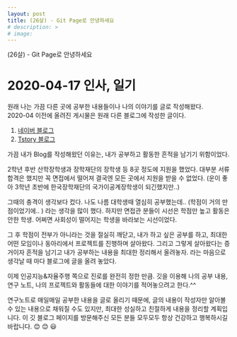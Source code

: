```yaml
---
layout: post
title: (26살) - Git Page로 안녕하세요
# description: >
# image: 
---
```

(26살) - Git Page로 안녕하세요

# 2020-04-17 인사, 일기

원래 나는 가끔 다른 곳에 공부한 내용들이나 나의 이야기를 글로 작성해왔다.  
2020-04 이전에 올려진 게시물은 원래 다른 블로그에 작성한 글이다.  
1. [네이버 블로그](https://blog.naver.com/sb020518)
2. [Tstory 블로그](https://junha1125.tistory.com)

가끔 내가 Blog를 작성해왔던 이유는, 내가 공부하고 활동한 흔적을 남기기 위함이었다.  

2학년 후반 산학장학생과 장학재단의 장학생 등 8곳 정도에 지원을 했었다. 대부분 서류합격은 했지만 꼭 면접에서 떨어져 결국엔 모든 곳에서 지원을 받을 수 없었다. (운이 좋아 3학년 초반에 한국장학재단의 국가이공계장학생이 되긴했지만..) 

그때의 충격이 생각보다 컸다. 나도 나름 대학생때 열심히 공부했는데.. (학점이 거의 만점이었기에.. ) 라는 생각을 많이 했다. 하지만 면접관 분들이 시선은 학점만 높고 활동은 안한 학생. 어쩌면 사회성이 떨어지는 학생을 바라보는 시선이었다. 

그 후 학점이 전부가 아니라는 것을 절실히 깨닫고, 내가 하고 싶은 공부를 하고, 최대한 어떤 모임이나 동아리에서 프로젝트를 진행하며 살아왔다. 그리고 그렇게 살아왔다는 증거이자 흔적을 남기고 내가 공부하는 내용을 최대한 정리해서 올려놓자. 라는 마음으로 생각날 때 마다 블로그에 글을 올려 놓았다.

이제 인공지능&자율주행 쪽으로 진로를 완전히 정한 만큼. 깃을 이용해 나의 공부 내용, 연구 노트, 나의 프로젝트와 활동들에 대한 이야기를 적어놓으려고 한다.^^

연구노트로 매일매일 공부한 내용을 글로 올리기 때문에, 글의 내용이 작성자만 알아볼 수 있는 내용으로 채워질 수도 있지만, 최대한 성실하고 친절하게 내용을 정리할 계획입니다. 이 깃 블로그 페이지를 방문해주신 모든 분들 모두모두 항상 건강하고 행복하시길 바랍니다. :blush: :blush: :smiley:



